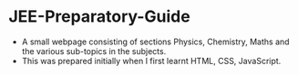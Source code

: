 # JEE-Preparatory-Guide
- A small webpage consisting of sections Physics, Chemistry, Maths and the various sub-topics in the subjects.
- This was prepared initially when I first learnt HTML, CSS, JavaScript.
